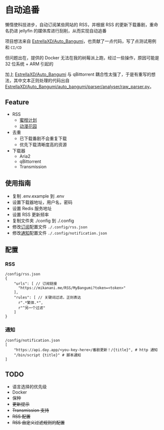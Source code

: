 # 自动追番
懒惰使科技进步，自动订阅某些网站的 RSS，并根据 RSS 的更新下载番剧，重命名扔进 jellyfin 的媒体库进行刮削，从而实现自动追番

项目想法来自 [EstrellaXD/Auto_Bangumi](https://github.com/EstrellaXD/Auto_Bangumi)，也贡献了一点代码，写了点测试用例和 `CI/CD`

但问题出在，提供的 Docker 无法在我的树莓派上跑，经过一些操作，原因可能是 32 位系统 + ARM 引起的

加上 [EstrellaXD/Auto_Bangumi](https://github.com/EstrellaXD/Auto_Bangumi) 与 qBittorrent 耦合性太强了，于是有重写的想法，其中文本正则处理的代码出自 [EstrellaXD/Auto_Bangumi/auto_bangumi/parser/analyser/raw_parser.py](https://github.com/EstrellaXD/Auto_Bangumi/blob/c9c2b28389aac6ac4d778cdc7de1a77ca024b97e/auto_bangumi/parser/analyser/raw_parser.py)。

## Feature
 - RSS
   - [蜜柑计划](https://mikanani.me/)
   - [动漫花园](https://dmhy.org/)
 - 去重
   - 已下载番剧不会重复下载
   - 优先下载清晰度高的资源
 - 下载器
   - Aria2
   - qBittorrent
   - Transmission

## 使用指南

 - 复制 .env.example 到 .env
 - 设置下载器地址，用户名，密码
 - 设置 Redis 服务地址
 - 设置 RSS 更新频率
 - 复制文件夹 ./config 到 ./.config
 - 修改[订阅](#rss)配置文件 `./.config/rss.json `
 - 修改[通知](#通知)配置文件 `./.config/notification.json`

## 配置
### RSS
```
/config/rss.json
{
    "urls": [ // 订阅链接
      "https://mikanani.me/RSS/MyBangumi?token=<token>"
    ],
    "rules": [ // 关键词过滤，正则表达
      r".*繁体.*",
      r"^另一个过滤"
    ]
}

```
### 通知
```
/config/notification.json
[
    "https://api.day.app/<you-key-here>/番剧更新！/{title}", # http 通知
    "/bin/script {title}" # 脚本通知
]
```

## TODO
 - 语言选择的优先级
 - Docker
 - 保种
 - ~~更新提示~~
 - ~~Transmission 支持~~
 - ~~RSS 配置~~
 - ~~RSS 自定义过滤规则的配置~~